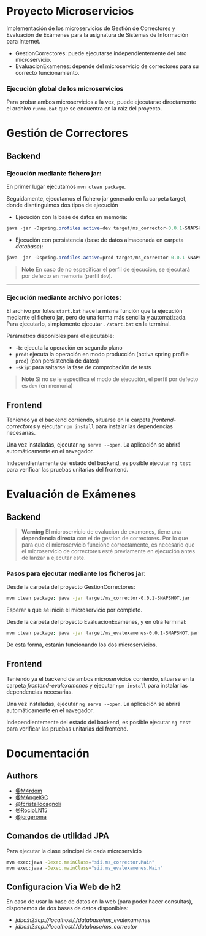 
# Proyecto Microservicios

Implementación de los microservicios de Gestión de Correctores y Evaluación de Exámenes para la asignatura de Sistemas de Información para Internet.
- GestionCorrectores: puede ejecutarse independientemente del otro microservicio.
- EvaluacionExamenes: depende del microservicio de correctores para su correcto funcionamiento.
### Ejecución global de los microservicios
Para probar ambos microservicios a la vez, puede ejecutarse directamente el archivo `runme.bat` que se encuentra en la raíz del proyecto.
# Gestión de Correctores
## Backend
### Ejecución mediante fichero jar:

En primer lugar ejecutamos `mvn clean package`.

Seguidamente, ejecutamos el fichero jar generado en la carpeta target, donde disntinguimos dos tipos de ejecución
- Ejecución con la base de datos en memoria:
```java
java -jar -Dspring.profiles.active=dev target/ms_corrector-0.0.1-SNAPSHOT.jar
```
- Ejecución con persistencia (base de datos almacenada en carpeta *database*):
```java
java -jar -Dspring.profiles.active=prod target/ms_corrector-0.0.1-SNAPSHOT.jar
```
> **Note**
> En caso de no especificar el perfil de ejecución, se ejecutará por defecto en memoria (perfil `dev`).
- - -
### Ejecución mediante archivo por lotes:

El archivo por lotes `start.bat` hace la misma función que la ejecución mediante el fichero jar, pero de una forma más sencilla y automatizada. Para ejecutarlo, simplemente ejecutar `./start.bat` en la terminal.

Parámetros disponibles para el ejecutable:
- `-b`: ejecuta la operación en segundo plano
- `prod`: ejecuta la operación en modo producción (activa spring profile `prod`) (con persistencia de datos)
- `-skip`: para saltarse la fase de comprobación de tests

> **Note**
> Si no se le especifica el modo de ejecución, el perfil por defecto es `dev` (en memoria)

## Frontend
Teniendo ya el backend corriendo, situarse en la carpeta *frontend-correctores* y ejecutar `npm install` para instalar las dependencias necesarias.

Una vez instaladas, ejecutar `ng serve --open`. La aplicación se abrirá automáticamente en el navegador.

Independientemente del estado del backend, es posible ejecutar `ng test` para verificar las pruebas unitarias del frontend.

# Evaluación de Exámenes

## Backend

> **Warning**
> El microservicio de evalucion de examenes, tiene una **dependencia directa** con el de gestion de correctores. Por lo que para que el microservicio funcione correctamente, es necesario que el microservicio de correctores esté previamente en ejecución antes de lanzar a ejecutar este.

### Pasos para ejecutar mediante los ficheros jar:
Desde la carpeta del proyecto GestionCorrectores: 
```bash
mvn clean package; java -jar target/ms_corrector-0.0.1-SNAPSHOT.jar
```
Esperar a que se inicie el microservicio por completo.

Desde la carpeta del proyecto EvaluacionExamenes, y en otra terminal: 
```bash 
mvn clean package; java -jar target/ms_evalexamenes-0.0.1-SNAPSHOT.jar
```
De esta forma, estarán funcionando los dos microservicios.
## Frontend

Teniendo ya el backend de ambos microservicios corriendo, situarse en la carpeta *frontend-evalexamenes* y ejecutar `npm install` para instalar las dependencias necesarias.

Una vez instaladas, ejecutar `ng serve --open`. La aplicación se abrirá automáticamente en el navegador.

Independientemente del estado del backend, es posible ejecutar `ng test` para verificar las pruebas unitarias del frontend.
# Documentación
## Authors

- [@M4rdom](https://www.github.com/M4rdom)
- [@MAngelGC](https://www.github.com/MAngelGC)
- [@fcristallocagnoli](https://www.github.com/fcristallocagnoli)
- [@RocioLN15](https://github.com/RocioLN15)
- [@jorgeroma](https://github.com/jorgeroma)

## Comandos de utilidad JPA

Para ejecutar la clase principal de cada microservicio
```bash
mvn exec:java -Dexec.mainClass="sii.ms_corrector.Main"
mvn exec:java -Dexec.mainClass="sii.ms_evalexamenes.Main"
```
## Configuracion Via Web de h2
En caso de usar la base de datos en la web (para poder hacer consultas), disponemos de dos bases de datos disponibles:
- *jdbc:h2:tcp://localhost/./database/ms_evalexamenes*
- *jdbc:h2:tcp://localhost/./database/ms_corrector*